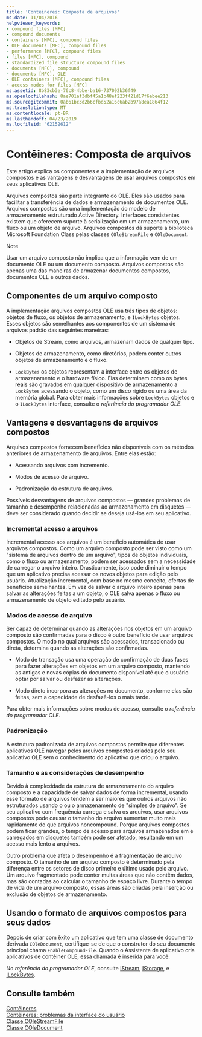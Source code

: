 ```yaml
---
title: 'Contêineres: Composta de arquivos'
ms.date: 11/04/2016
helpviewer_keywords:
- compound files [MFC]
- compound documents
- containers [MFC], compound files
- OLE documents [MFC], compound files
- performance [MFC], compound files
- files [MFC], compound
- standardized file structure compound files
- documents [MFC], compound
- documents [MFC], OLE
- OLE containers [MFC], compound files
- access modes for files [MFC]
ms.assetid: 8b83cb3e-76c8-4bbe-ba16-737092b36f49
ms.openlocfilehash: 8ae701af3dbf45a1b48ef223f421d17f6abee213
ms.sourcegitcommit: 0ab61bc3d2b6cfbd52a16c6ab2b97a8ea1864f12
ms.translationtype: MT
ms.contentlocale: pt-BR
ms.lasthandoff: 04/23/2019
ms.locfileid: "62152612"
---
```

# <a name="containers-compound-files"></a>Contêineres: Composta de arquivos

Este artigo explica os componentes e a implementação de arquivos compostos e as vantagens e desvantagens de usar arquivos compostos em seus aplicativos OLE.

Arquivos compostos são parte integrante do OLE. Eles são usados para facilitar a transferência de dados e armazenamento de documentos OLE. Arquivos compostos são uma implementação do modelo de armazenamento estruturado Active Directory. Interfaces consistentes existem que oferecem suporte à serialização em um armazenamento, um fluxo ou um objeto de arquivo. Arquivos compostos dá suporte a biblioteca Microsoft Foundation Class pelas classes `COleStreamFile` e `COleDocument`.

> [!NOTE]
>  Usar um arquivo composto não implica que a informação vem de um documento OLE ou um documento composto. Arquivos compostos são apenas uma das maneiras de armazenar documentos compostos, documentos OLE e outros dados.

##  <a name="_core_components_of_a_compound_file"></a> Componentes de um arquivo composto

A implementação arquivos compostos OLE usa três tipos de objetos: objetos de fluxo, os objetos de armazenamento, e `ILockBytes` objetos. Esses objetos são semelhantes aos componentes de um sistema de arquivos padrão das seguintes maneiras:

- Objetos de Stream, como arquivos, armazenam dados de qualquer tipo.

- Objetos de armazenamento, como diretórios, podem conter outros objetos de armazenamento e o fluxo.

- `LockBytes` os objetos representam a interface entre os objetos de armazenamento e o hardware físico. Elas determinam como os bytes reais são gravados em qualquer dispositivo de armazenamento a `LockBytes` acessando o objeto, como um disco rígido ou uma área da memória global. Para obter mais informações sobre `LockBytes` objetos e o `ILockBytes` interface, consulte o *referência do programador OLE*.

##  <a name="_core_advantages_and_disadvantages_of_compound_files"></a> Vantagens e desvantagens de arquivos compostos

Arquivos compostos fornecem benefícios não disponíveis com os métodos anteriores de armazenamento de arquivos. Entre elas estão:

- Acessando arquivos com incremento.

- Modos de acesso de arquivo.

- Padronização da estrutura de arquivos.

Possíveis desvantagens de arquivos compostos — grandes problemas de tamanho e desempenho relacionadas ao armazenamento em disquetes — deve ser considerado quando decidir se deseja usá-los em seu aplicativo.

###  <a name="_core_incremental_access_to_files"></a> Incremental acesso a arquivos

Incremental acesso aos arquivos é um benefício automática de usar arquivos compostos. Como um arquivo composto pode ser visto como um "sistema de arquivos dentro de um arquivo", tipos de objetos individuais, como o fluxo ou armazenamento, podem ser acessados sem a necessidade de carregar o arquivo inteiro. Drasticamente, isso pode diminuir o tempo que um aplicativo precisa acessar os novos objetos para edição pelo usuário. Atualização incremental, com base no mesmo conceito, ofertas de benefícios semelhantes. Em vez de salvar o arquivo inteiro apenas para salvar as alterações feitas a um objeto, o OLE salva apenas o fluxo ou armazenamento de objeto editado pelo usuário.

###  <a name="_core_file_access_modes"></a> Modos de acesso de arquivo

Ser capaz de determinar quando as alterações nos objetos em um arquivo composto são confirmadas para o disco é outro benefício de usar arquivos compostos. O modo no qual arquivos são acessados, transacionado ou direta, determina quando as alterações são confirmadas.

- Modo de transação usa uma operação de confirmação de duas fases para fazer alterações em objetos em um arquivo composto, mantendo as antigas e novas cópias do documento disponível até que o usuário optar por salvar ou desfazer as alterações.

- Modo direto incorpora as alterações no documento, conforme elas são feitas, sem a capacidade de desfazê-los o mais tarde.

Para obter mais informações sobre modos de acesso, consulte o *referência do programador OLE*.

###  <a name="_core_standardization"></a> Padronização

A estrutura padronizada de arquivos compostos permite que diferentes aplicativos OLE navegar pelos arquivos compostos criados pelo seu aplicativo OLE sem o conhecimento do aplicativo que criou o arquivo.

###  <a name="_core_size_and_performance_considerations"></a> Tamanho e as considerações de desempenho

Devido à complexidade da estrutura de armazenamento do arquivo composto e a capacidade de salvar dados de forma incremental, usando esse formato de arquivos tendem a ser maiores que outros arquivos não estruturados usando o ou o armazenamento de "simples de arquivo". Se seu aplicativo com frequência carrega e salva os arquivos, usar arquivos compostos pode causar o tamanho do arquivo aumentar muito mais rapidamente do que arquivos noncompound. Porque arquivos compostos podem ficar grandes, o tempo de acesso para arquivos armazenados em e carregados em disquetes também pode ser afetado, resultando em um acesso mais lento a arquivos.

Outro problema que afeta o desempenho é a fragmentação de arquivo composto. O tamanho de um arquivo composto é determinado pela diferença entre os setores de disco primeiro e último usado pelo arquivo. Um arquivo fragmentado pode conter muitas áreas que não contêm dados, mas são contadas ao calcular o tamanho de espaço livre. Durante o tempo de vida de um arquivo composto, essas áreas são criadas pela inserção ou exclusão de objetos de armazenamento.

##  <a name="_core_using_compound_files_format_for_your_data"></a> Usando o formato de arquivos compostos para seus dados

Depois de criar com êxito um aplicativo que tem uma classe de documento derivada `COleDocument`, certifique-se de que o construtor do seu documento principal chama `EnableCompoundFile`. Quando o Assistente de aplicativo cria aplicativos de contêiner OLE, essa chamada é inserida para você.

No *referência do programador OLE*, consulte [IStream](/windows/desktop/api/objidl/nn-objidl-istream), [IStorage](/windows/desktop/api/objidl/nn-objidl-istorage), e [ILockBytes](/windows/desktop/api/objidl/nn-objidl-ilockbytes).

## <a name="see-also"></a>Consulte também

[Contêineres](../mfc/containers.md)<br/>
[Contêineres: problemas da interface do usuário](../mfc/containers-user-interface-issues.md)<br/>
[Classe COleStreamFile](../mfc/reference/colestreamfile-class.md)<br/>
[Classe COleDocument](../mfc/reference/coledocument-class.md)
